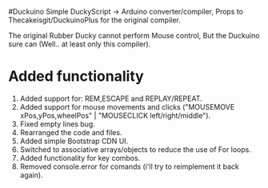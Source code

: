 #Duckuino
Simple DuckyScript -> Arduino converter/compiler, Props to Thecakeisgit/DuckuinoPlus for the original compiler.

The original Rubber Ducky cannot perform Mouse control, But the Duckuino sure can (Well.. at least only this compiler).


# Added functionality
1. Added support for: REM,ESCAPE and REPLAY/REPEAT.
2. Added support for mouse movements and clicks ("MOUSEMOVE xPos,yPos,wheelPos" | "MOUSECLICK left/right/middle").
3. Fixed empty lines bug.
4. Rearranged the code and files.
5. Added simple Bootstrap CDN UI.
6. Switched to associative arrays/objects to reduce the use of For loops.
7. Added functionality for key combos.
8. Removed console.error for comands (i'll try to reimplement it back again).
